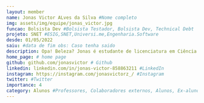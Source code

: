 ```yaml
---
layout: member
name: Jonas Victor ALves da Silva #Nome completo
img: assets/img/equipe/jonas_victor.jpg
funcao: Bolsista Dev #Bolsista Testador, Bolsista Dev, Technical Debt
projeto: SNET #ESIG,SNET,Universi.me,Engenharia.Software
desde: 01/05/2022
saiu: #data de fim obs: Caso tenha saido
description: Opa! Beleza? Jonas é estudante de licenciatura em Ciência da Computação na UFPB - Campus IV. Participa do projeto AYTY em parceria com a Service Net desde maio de 2022, utilizando Golang, PostgreSQL, Docker e Heroku para simular um sistema de apostas esportivas, até dezembro. Em 2023, atualmente juntou-se à equipe de gestão de apostas eletrônicas da SNET, no Team Gestão, utilizando PHP, Vue.js, pgAdmin4 e Portainer. # suas skills e gostos, fique tranquilo é apenas o começo da sua jornada
home_page: # home page
github: github.com/jonasvictor # Github
linkedin: linkedin.com/in/jonas-victor-858863211 #LinkedIn
instagram: https://instagram.com/jonasvictorz_/ #Instagram
twitter: #Twitter
importance: 4
category: Alunos #Professores, Colaboradores externos, Alunos, Ex-alunos
---
```

